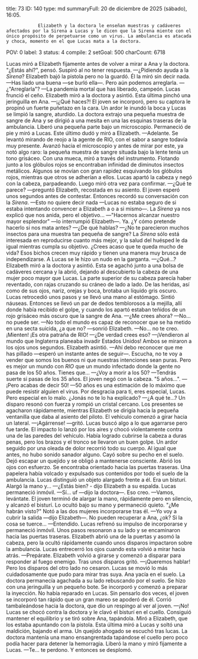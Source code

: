 title:          73
ID:             140
type:           md
summaryFull:    20 de diciembre de 2025 (sábado), 16:05.
                
                Elizabeth y la doctora le enseñan muestras y cadáveres afectados por la Sirena a Lucas y le dicen que la Sirena miente con el único propósito de perpetuarse como un virus. La ambulancia es atacada y choca, momento en el que Lucas mata a la doctora.
                
POV:            0
label:          3
status:         4
compile:        2
setGoal:        500
charCount:      6718


Lucas miró a Elizabeth fijamente antes de volver a mirar a Ana y la doctora.
"¿Estás ahí?", pensó.
Suspiró al no tener respuesta.
—¿Pidiendo ayuda a la *Sirena*?
Elizabeth bajó la pistola pero no la guardó. Él la miró sin decir nada.
—Has liado una buena —se burló ella—. Pero aún podemos arreglarla.
—¿"Arreglarla"?
—La pandemia mortal que has liberado, campeón.
Lucas frunció el ceño. Elizabeth miró a la doctora y asintió. Esta última pinchó una jeringuilla en Ana.
—¡¿Qué haces?!
El joven se incorporó, pero su captora le propinó un fuerte puñetazo en la cara. Un ardor le inundó la boca y Lucas se limpió la sangre, aturdido.
La doctora extrajo una pequeña muestra de sangre de Ana y se dirigió a una mesita en una las esquinas traseras de la ambulancia. Liberó una pequeña parte bajo un microscopio.
Permaneció de pie y miró a Lucas. Este último dudó y miró a Elizabeth.
—Adelante.
Se levantó mirando de reojo a la agente de RIO, con el sabor a sangre todavía muy presente.
Avanzó hacia el microscopio y antes de mirar por este, ya notó algo raro: la pequeña muestra de sangre situada bajo la lente tenía un tono grisáceo.
Con una mueca, miró a través del instrumento.
Flotando junto a los glóbulos rojos se encontraban infinidad de diminutos insectos metálicos. Algunos se movían con gran rapidez esquivando los glóbulos rojos, mientras que otros se adherían a ellos.
Lucas apartó la cabeza y negó con la cabeza, parpadeando. Luego miró otra vez para confirmar.
—¿Qué te parece? —preguntó Elizabeth, recostada en su asiento.
El joven esperó unos segundos antes de contestar. Entonces recordó su conversación con la *Sirena*.
—Esto no quiere decir nada —Lucas no estaba seguro de si estaba intentando convencer a Elizabeth a o a si mismo—. La *Sirena* ya nos explicó que nos anida, pero el objetivo...
—"Hacernos alcanzar nuestro mayor esplendor" —lo interrumpió Elizabeth—. Ya. ¿Y cómo pretende hacerlo si nos mata antes?
—¿De qué hablas?
—¿No te parecieron muchos insectos para una muestra tan pequeña de sangre? La *Sirena* sólo está interesada en reproducirse cuanto más mejor, y la salud del huésped le da igual mientras cumpla su objetivo. ¿Crees acaso que te queda mucho de vida? Esos bichos crecen muy rápido y tienen una manera muy brusca de independizarse.
A Lucas se le hizo un nudo en la garganta.
—¿Qué...?
Elizabeth miró a la doctora y asintió. Esta se agachó junto a una bolsa de cadáveres cercana y la abrió, dejando al descubierto la cabeza de una mujer poco mayor que Lucas. La parte superior de su cabeza parecía haber reventado, con rajas cruzando su cráneo de lado a lado. De las heridas, así como de sus ojos, nariz, orejas y boca, brotaba un líquido gris oscuro.
Lucas retrocedió unos pasos y se llevó una mano al estómago. Sintió náuseas.
Entonces se llevó un par de dedos temblorosos a la mejilla, allí donde había recibido el golpe, y cuando los apartó estaban teñidos de un rojo grisáceo más oscuro que la sangre de Ana.
—¿Me crees ahora?
—No... no puede ser.
—No todo el mundo es capaz de reconocer que se ha metido en una secta suicida, ¿a que no? —sonrió Elizabeth.
—No... no te creo. ¡Mienten! ¡Es otra patraña de RIO!
—¿De verdad crees eso?
—¡Vendieron al mundo que Inglaterra planeaba invadir Estados Unidos!
Ambos se miraron a los ojos unos segundos. Elizabeth asintió.
—Ahí debo reconocer que me has pillado —esperó un instante antes de seguir—. Escucha, no te voy a vender que somos los buenos ni que nuestras intenciones sean puras. Pero es mejor un mundo con *RIO* que un mundo infectado donde la gente no pasa de los 50 años. Tienes que...
—¿Voy a morir a los 50?
—Tendrás suerte si pasas de los 35 años.
El joven negó con la cabeza.
"5 años...".
—¡Pero acabas de decir 50!
—50 años es una estimación de lo máximo que puede resistir alguien el virus. Por desgracia para ti, eres especial, Lucas. Pero especial en lo malo. ¿Jonás no te lo ha explicado?
—¿A qué te...?
Un disparo resonó con fuerza y rompió un cristal cercano. Los presentes se agacharon rápidamente, mientras Elizabeth se dirigía hacia la pequeña ventanilla que daba al asiento del piloto.
El vehículo comenzó a girar hacia un lateral.
—¡Agárrense! —gritó.
Lucas buscó algo a lo que agarrarse pero fue tarde. El impacto lo lanzó por los aires y chocó violentamente contra una de las paredes del vehículo.
Había logrado cubrirse la cabeza a duras penas, pero los brazos y el tronco se llevaron un buen golpe. Un ardor seguido por una oleada de dolor recorrió todo su cuerpo.
Al igual que antes, no hubo sonido sanador alguno.
Cayó sobre su pecho en el suelo. Dejó escapar un quejido y se obligó a mantenerse consciente. Abrió los ojos con esfuerzo.
Se encontraba orientado hacia las puertas traseras. Una papelera había volcado y expulsado sus contenidos por todo el suelo de la ambulancia.
Lucas distinguió  un objeto alargado frente a él. Era un bisturí.
Alargó la mano y...
—¿Estás bien? - dijo Elizabeth a su espalda.
Lucas permaneció inmóvil.
—Sí... uf —dijo la doctora—. Eso creo.
—Vamos, levántate.
El joven terminó de alargar la mano, rápidamente pero en silencio, y alcanzó el bisturí. Lo ocultó bajo su mano y permaneció quieto.
"¿Me habrán visto?"
Notó a las dos mujeres incorporarse tras él.
—Yo voy a cubrir la salida —dijo Elizabeth—. No pueden recuperar a Ana, ¿ok? Si la cosa se tuerce...
—Entendido.
Lucas refrenó su impulso de incorporarse y permaneció inmóvil. Unos pasos resonaron a su lado y se encaminaron hacia las puertas traseras.
Elizabeth abrió una de la puertas y asomó la cabeza, pero la ocultó rápidamente cuando unos disparos impactaron sobre la ambulancia. Lucas entrecerró los ojos cuando esta volvió a mirar hacia atrás.
—Prepárate.
Elizabeth volvió a girarse y comenzó a disparar para responder al fuego enemigo. Tras unos disparos gritó.
—¡Queremos hablar!
Pero los disparos del otro lado no cesaron.
Lucas se movió lo más cuidadosamente que pudo para mirar tras suya. Ana yacía en el suelo. La doctora permanecía agachada a su lado rebuscando por el suelo. Se hizo con una jeringuilla y un pequeño bote. Se incorporó y comenzó a preparar la inyección.
No había reparado en Lucas.
Sin pensarlo dos veces, el joven se incorporó tan rápido que un gran mareo se apoderó de él. Corrió tambaleándose hacia la doctora, que dio un respingo al ver al joven.
—¡No!
Lucas se chocó contra la doctora y le clavó el bisturí en el cuello. Consiguió mantener el equilibrio y se tiró sobre Ana, tapándola.
Miró a Elizabeth, que los estaba apuntando con la pistola. Esta última miró a Lucas y soltó una maldición, bajando el arma.
Un quejido ahogado se escuchó tras lucas.
La doctora mantenía una mano ensangrentada tapándose el cuello pero poco podía hacer para detener la hemorragia. Liberó la mano y miró fijamente a Lucas.
—Te... te perdono.
Y entonces se desplomó.